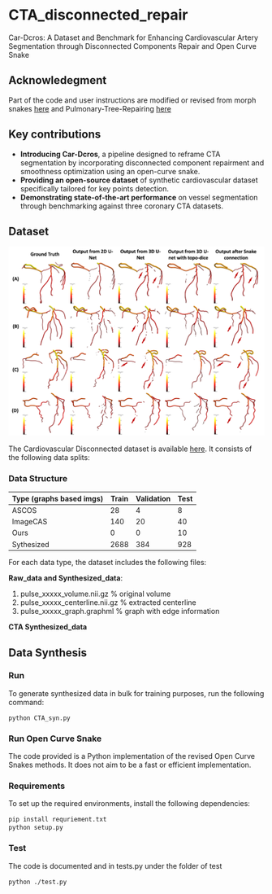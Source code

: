 # CTA_disconnected_repair

Car-Dcros: A Dataset and Benchmark for Enhancing Cardiovascular Artery Segmentation through Disconnected Components Repair and Open Curve Snake

## Acknowledegment
Part of the code and user instructions are modified or revised from morph snakes [here](https://github.com/pmneila/morphsnakes) and Pulmonary-Tree-Repairing [here](https://github.com/M3DV/pulmonary-tree-repairing)

## Key contributions

- ****Introducing Car-Dcros****, a pipeline designed to reframe CTA segmentation by incorporating disconnected component repairment and smoothness optimization using an open-curve snake.
- ****Providing an open-source dataset**** of synthetic cardiovascular dataset specifically tailored for key points detection.
- ****Demonstrating state-of-the-art performance**** on vessel segmentation through benchmarking against three coronary CTA datasets.

## Dataset

![Visualizations of the PTR dataset.](quali_res_1.png)

The Cardiovascular Disconnected dataset is available [here](). It consists of the following data splits:

### Data Structure

| Type (graphs based imgs) | Train  | Validation | Test  |
| -------------------------| ------ | ---------- | ----- |
| ASCOS                    | 28     | 4          | 8     |
| ImageCAS                 | 140    | 20         | 40    |
| Ours                     | 0      | 0          | 10    |
| Sythesized               | 2688   | 384        | 928   |

For each data type, the dataset includes the following files:

**Raw_data and Synthesized_data**:

1. pulse_xxxxx_volume.nii.gz  % original volume
2. pulse_xxxxx_centerline.nii.gz  % extracted centerline
3. pulse_xxxxx_graph.graphml  % graph with edge information


**CTA Synthesized_data**


## Data Synthesis

### Run

To generate synthesized data in bulk for training purposes, run the following command:
```
python CTA_syn.py
```

### Run Open Curve Snake

The code provided is a Python implementation of the revised Open Curve Snakes methods. It does not aim to be a fast or efficient implementation.

### Requirements

To set up the required environments, install the following dependencies:
```
pip install requriement.txt
python setup.py
```

### Test

The code is documented and in tests.py under the folder of test
```
python ./test.py
```



